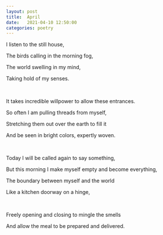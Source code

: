 ```yaml
---
layout: post
title:  April
date:   2021-04-10 12:50:00
categories: poetry
---
```


I listen to the still house,

The birds calling in the morning fog,

The world swelling in my mind,

Taking hold of my senses.

&nbsp;

It takes incredible willpower to allow these entrances.

So often I am pulling threads from myself,

Stretching them out over the earth to fill it

And be seen in bright colors, expertly woven.

&nbsp;

Today I will be called again to say something,

But this morning I make myself empty and become everything,

The boundary between myself and the world

Like a kitchen doorway on a hinge,

&nbsp;


Freely opening and closing to mingle the smells

And allow the meal to be prepared and delivered.
